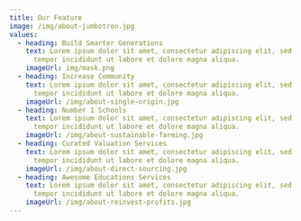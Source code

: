 ```yaml
---
title: Our Feature
image: /img/about-jumbotron.jpg
values:
  - heading: Build Smarter Generations
    text: Lorem ipsum dolor sit amet, consectetur adipiscing elit, sed do eiusmod
      tempor incididunt ut labore et dolore magna aliqua.
    imageUrl: img/mask.png
  - heading: Increase Community
    text: Lorem ipsum dolor sit amet, consectetur adipiscing elit, sed do eiusmod
      tempor incididunt ut labore et dolore magna aliqua.
    imageUrl: /img/about-single-origin.jpg
  - heading: Number 1 Schools
    text: Lorem ipsum dolor sit amet, consectetur adipiscing elit, sed do eiusmod
      tempor incididunt ut labore et dolore magna aliqua.
    imageUrl: /img/about-sustainable-farming.jpg
  - heading: Curated Valuation Services
    text: Lorem ipsum dolor sit amet, consectetur adipiscing elit, sed do eiusmod
      tempor incididunt ut labore et dolore magna aliqua.
    imageUrl: /img/about-direct-sourcing.jpg
  - heading: Awesome Educations Services
    text: Lorem ipsum dolor sit amet, consectetur adipiscing elit, sed do eiusmod
      tempor incididunt ut labore et dolore magna aliqua.
    imageUrl: /img/about-reinvest-profits.jpg
---
```

